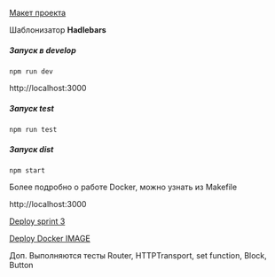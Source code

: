 [Макет проекта](https://www.figma.com/file/7XYjjppAZ95Ohc71xUSn5u/Pineapple?node-id=0%3A1&t=G6MMcIFyJkWsXjgc-0)

Шаблонизатор __Hadlebars__

##### Запуcк в develop
```
npm run dev
```

http://localhost:3000

##### Запуск test
```
npm run test
```

##### Запуск dist
```
npm start
```

Более подробно о работе Docker, можно узнать из Makefile

http://localhost:3000

[Deploy sprint 3](https://spectacular-monstera-566ed5.netlify.app/)

[Deploy Docker IMAGE](http://89.22.239.85:82/)


Доп. Выполняются тесты Router, HTTPTransport,  set function, Block, Button